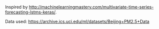 Inspired by http://machinelearningmastery.com/multivariate-time-series-forecasting-lstms-keras/.

Data used: https://archive.ics.uci.edu/ml/datasets/Beijing+PM2.5+Data
